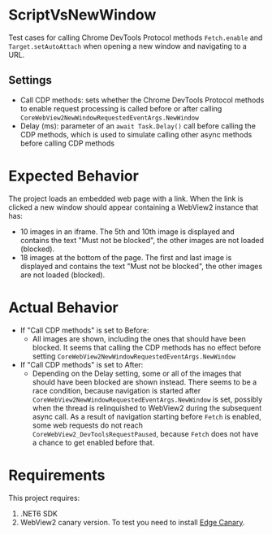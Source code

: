 # ScriptVsNewWindow

Test cases for calling Chrome DevTools Protocol methods `Fetch.enable` and `Target.setAutoAttach` when opening a new window and navigating to a URL.

## Settings
- Call CDP methods: sets whether the Chrome DevTools Protocol methods to enable request processing is called before or after calling `CoreWebView2NewWindowRequestedEventArgs.NewWindow`
- Delay (ms): parameter of an `await Task.Delay()` call before calling the CDP methods, which is used to simulate calling other async methods before calling CDP methods

# Expected Behavior
The project loads an embedded web page with a link. When the link is clicked a new window should appear containing a WebView2 instance that has:
  - 10 images in an iframe. The 5th and 10th image is displayed and contains the text "Must not be blocked", the other images are not loaded (blocked).
  - 18 images at the bottom of the page. The first and last image is displayed and contains the text "Must not be blocked", the other images are not loaded (blocked).

# Actual Behavior
- If "Call CDP methods" is set to Before:
   + All images are shown, including the ones that should have been blocked. It seems that calling the CDP methods has no effect before setting `CoreWebView2NewWindowRequestedEventArgs.NewWindow`
- If "Call CDP methods" is set to After:
   + Depending on the Delay setting, some or all of the images that should have been blocked are shown instead. There seems to be a race condition, because navigation is started after `CoreWebView2NewWindowRequestedEventArgs.NewWindow` is set, possibly when the thread is relinquished to WebView2 during the subsequent async call. As a result of navigation starting before `Fetch` is enabled, some web requests do not reach `CoreWebView2_DevToolsRequestPaused`, because `Fetch` does not have a chance to get enabled before that.

# Requirements
This project requires:
  1. .NET6 SDK
  2. WebView2 canary version. To test you need to install [Edge Canary](https://www.microsoftedgeinsider.com/en-us/download/canary).
